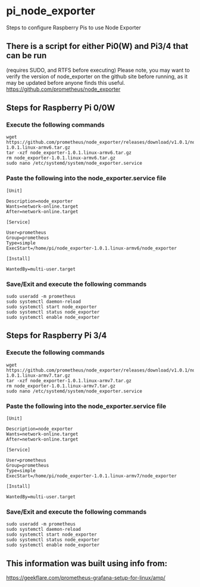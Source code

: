 # pi_node_exporter
Steps to configure Raspberry Pis to use Node Exporter

## There is a script for either Pi0(W) and Pi3/4 that can be run 

(requires SUDO, and RTFS before executing)
Please note, you may want to verify the version of node_exporter on the github site before running, 
as it may be updated before anyone finds this useful.
https://github.com/prometheus/node_exporter

## Steps for Raspberry Pi 0/0W

### Execute the following commands

    wget https://github.com/prometheus/node_exporter/releases/download/v1.0.1/node_exporter-1.0.1.linux-armv6.tar.gz
    tar -xzf node_exporter-1.0.1.linux-armv6.tar.gz
    rm node_exporter-1.0.1.linux-armv6.tar.gz
    sudo nano /etc/systemd/system/node_exporter.service

### Paste the following into the node_exporter.service file

    [Unit]
    
    Description=node_exporter
    Wants=network-online.target
    After=network-online.target
    
    [Service]
    
    User=prometheus
    Group=prometheus
    Type=simple
    ExecStart=/home/pi/node_exporter-1.0.1.linux-armv6/node_exporter
    
    [Install]
    
    WantedBy=multi-user.target

### Save/Exit and execute the following commands

    sudo useradd -m prometheus
    sudo systemctl daemon-reload
    sudo systemctl start node_exporter
    sudo systemctl status node_exporter
    sudo systemctl enable node_exporter

## Steps for Raspberry Pi 3/4

### Execute the following commands

    wget https://github.com/prometheus/node_exporter/releases/download/v1.0.1/node_exporter-1.0.1.linux-armv7.tar.gz
    tar -xzf node_exporter-1.0.1.linux-armv7.tar.gz
    rm node_exporter-1.0.1.linux-armv7.tar.gz
    sudo nano /etc/systemd/system/node_exporter.service

### Paste the following into the node_exporter.service file

    [Unit]
    
    Description=node_exporter
    Wants=network-online.target
    After=network-online.target
    
    [Service]
    
    User=prometheus
    Group=prometheus
    Type=simple
    ExecStart=/home/pi/node_exporter-1.0.1.linux-armv7/node_exporter
    
    [Install]
    
    WantedBy=multi-user.target

### Save/Exit and execute the following commands

    sudo useradd -m prometheus
    sudo systemctl daemon-reload
    sudo systemctl start node_exporter
    sudo systemctl status node_exporter
    sudo systemctl enable node_exporter


## This information was built using info from:
https://geekflare.com/prometheus-grafana-setup-for-linux/amp/
